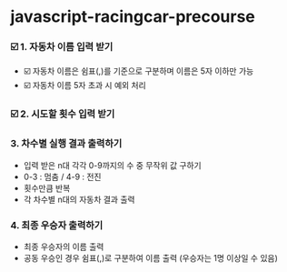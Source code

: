 # javascript-racingcar-precourse

### ☑️ 1. 자동차 이름 입력 받기

- ☑️ 자동차 이름은 쉼표(,)를 기준으로 구분하며 이름은 5자 이하만 가능
- ☑️ 자동차 이름 5자 초과 시 예외 처리

### ☑️ 2. 시도할 횟수 입력 받기

### 3. 차수별 실행 결과 출력하기

- 입력 받은 n대 각각 0-9까지의 수 중 무작위 값 구하기
- 0-3 : 멈춤 / 4-9 : 전진
- 횟수만큼 반복
- 각 차수별 n대의 자동차 결과 출력

### 4. 최종 우승자 출력하기

- 최종 우승자의 이름 출력
- 공동 우승인 경우 쉼표(,)로 구분하여 이름 출력 (우승자는 1명 이상일 수 있음)
